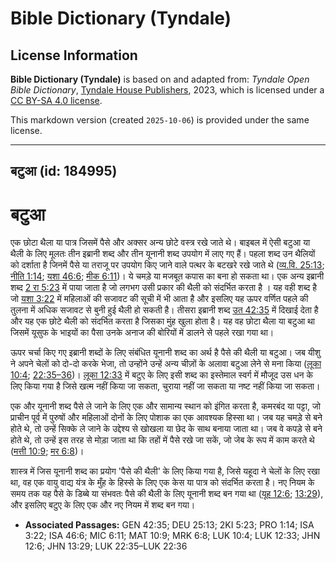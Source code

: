 # Bible Dictionary (Tyndale)

## License Information

**Bible Dictionary (Tyndale)** is based on and adapted from: _Tyndale Open Bible Dictionary_, [Tyndale House Publishers](https://tyndaleopenresources.com/), 2023, which is licensed under a [CC BY-SA 4.0 license](https://creativecommons.org/licenses/by-sa/4.0/legalcode.en).

This markdown version (created `2025-10-06`) is provided under the same license.



--------------------------------

## बटुआ (id: 184995)

बटुआ
====

एक छोटा थैला या पात्र जिसमें पैसे और अक्सर अन्य छोटे वस्त्र रखे जाते थे। बाइबल में ऐसी बटुआ या थैली के लिए मूलतः तीन इब्रानी शब्द और तीन यूनानी शब्द उपयोग में लाए गए हैं। पहला शब्द उन थैलियों को दर्शाता है जिनमें पैसे या तराजू पर उपयोग किए जाने वाले पत्थर के बटखरे रखे जाते थे ([व्य.वि. 25:13](https://ref.ly/Deut25:13); [नीति 1:14](https://ref.ly/Prov1:14); [यशा 46:6](https://ref.ly/Isa46:6); [मीक 6:11](https://ref.ly/Mic6:11))। ये चमड़े या मजबूत कपास का बना हो सकता था। एक अन्य इब्रानी शब्द [2 रा 5:23](https://ref.ly/2Kgs5:23) में पाया जाता है जो लगभग उसी प्रकार की थैली को संदर्भित करता है । यह वही शब्द है जो [यशा 3:22](https://ref.ly/Isa3:22) में महिलाओं की सजावट की सूची में भी आता है और इसलिए यह ऊपर वर्णित पहले की तुलना में अधिक सजावट से बुनी हुई थैली हो सकती है। तीसरा इब्रानी शब्द [उत 42:35](https://ref.ly/Gen42:35) में दिखाई देता है और यह एक छोटे थैली को संदर्भित करता है जिसका मुंह खुला होता है। यह वह छोटा थैला या बटुआ था जिसमें यूसुफ के भाइयों का पैसा उनके अनाज की बोरियों में डालने से पहले रखा गया था।

ऊपर चर्चा किए गए इब्रानी शब्दों के लिए संबंधित यूनानी शब्द का अर्थ है पैसे की थैली या बटुआ। जब यीशु ने अपने चेलों को दो\-दो करके भेजा, तो उन्होंने उन्हें अन्य चीज़ों के अलावा बटुआ लेने से मना किया ([लूका 10:4](https://ref.ly/Luke10:4); [22:35–36](https://ref.ly/Luke22:35-Luke22:36))। [लूका 12:33](https://ref.ly/Luke12:33) में बटुए के लिए इसी शब्द का इस्तेमाल स्वर्ग में मौजूद उस धन के लिए किया गया है जिसे खत्म नहीं किया जा सकता, चुराया नहीं जा सकता या नष्ट नहीं किया जा सकता।

एक और यूनानी शब्द पैसे ले जाने के लिए एक और सामान्य स्थान को इंगित करता है, कमरबंद या पट्टा, जो प्राचीन पूर्व में पुरुषों और महिलाओं दोनों के लिए पोशाक का एक आवश्यक हिस्सा था। जब यह चमड़े से बने होते थे, तो उन्हें सिक्के ले जाने के उद्देश्य से खोखला या छेद के साथ बनाया जाता था। जब वे कपड़े से बने होते थे, तो उन्हें इस तरह से मोड़ा जाता था कि तहों में पैसे रखे जा सकें, जो जेब के रूप में काम करते थे ([मत्ती 10:9](https://ref.ly/Matt10:9); [मर 6:8](https://ref.ly/Mark6:8))।

शास्त्र में जिस यूनानी शब्द का प्रयोग 'पैसे की थैली' के लिए किया गया है, जिसे यहूदा ने चेलों के लिए रखा था, वह एक वायु वाद्य यंत्र के मुँह के हिस्से के लिए एक केस या पात्र को संदर्भित करता है। नए नियम के समय तक यह पैसे के डिब्बे या संभवतः पैसे की थैली के लिए यूनानी शब्द बन गया था ([यूह 12:6](https://ref.ly/John12:6); [13:29](https://ref.ly/John13:29)), और इसलिए बटुए के लिए एक और नए नियम में शब्द बन गया।

* **Associated Passages:** GEN 42:35; DEU 25:13; 2KI 5:23; PRO 1:14; ISA 3:22; ISA 46:6; MIC 6:11; MAT 10:9; MRK 6:8; LUK 10:4; LUK 12:33; JHN 12:6; JHN 13:29; LUK 22:35–LUK 22:36

